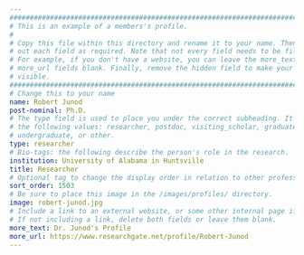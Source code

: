 ```yaml
---
################################################################################
# This is an example of a members's profile.                                   #
#                                                                              #
# Copy this file within this directory and rename it to your name. Then fill   #
# out each field as required. Note that not every field needs to be filled out.#
# For example, if you don't have a website, you can leave the more_text and    #
# more_url fields blank. Finally, remove the hidden field to make your profile #
# visible.                                                                     #
################################################################################
# Change this to your name
name: Robert Junod
post-nominal: Ph.D.
# The type field is used to place you under the correct subheading. It may be of
# the following values: researcher, postdoc, visiting_scholar, graduate,
# undergraduate, or other.
type: researcher
# Bio-tags: the following describe the person's role in the research.
institution: University of Alabama in Huntsville
title: Researcher
# Optional tag to change the display order in relation to other professors
sort_order: 1503
# Be sure to place this image in the /images/profiles/ directory.
image: robert-junod.jpg
# Include a link to an external website, or some other internal page if desired.
# If not including a link, delete both fields or leave them blank.
more_text: Dr. Junod's Profile
more_url: https://www.researchgate.net/profile/Robert-Junod
---
```


